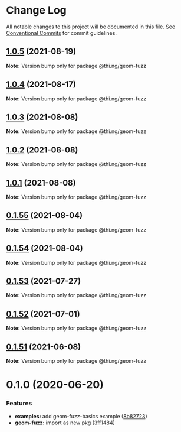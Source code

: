 # Change Log

All notable changes to this project will be documented in this file.
See [Conventional Commits](https://conventionalcommits.org) for commit guidelines.

## [1.0.5](https://github.com/thi-ng/umbrella/compare/@thi.ng/geom-fuzz@1.0.4...@thi.ng/geom-fuzz@1.0.5) (2021-08-19)

**Note:** Version bump only for package @thi.ng/geom-fuzz





## [1.0.4](https://github.com/thi-ng/umbrella/compare/@thi.ng/geom-fuzz@1.0.3...@thi.ng/geom-fuzz@1.0.4) (2021-08-17)

**Note:** Version bump only for package @thi.ng/geom-fuzz





## [1.0.3](https://github.com/thi-ng/umbrella/compare/@thi.ng/geom-fuzz@1.0.2...@thi.ng/geom-fuzz@1.0.3) (2021-08-08)

**Note:** Version bump only for package @thi.ng/geom-fuzz





## [1.0.2](https://github.com/thi-ng/umbrella/compare/@thi.ng/geom-fuzz@1.0.1...@thi.ng/geom-fuzz@1.0.2) (2021-08-08)

**Note:** Version bump only for package @thi.ng/geom-fuzz





## [1.0.1](https://github.com/thi-ng/umbrella/compare/@thi.ng/geom-fuzz@0.1.55...@thi.ng/geom-fuzz@1.0.1) (2021-08-08)

**Note:** Version bump only for package @thi.ng/geom-fuzz





## [0.1.55](https://github.com/thi-ng/umbrella/compare/@thi.ng/geom-fuzz@0.1.54...@thi.ng/geom-fuzz@0.1.55) (2021-08-04)

**Note:** Version bump only for package @thi.ng/geom-fuzz





## [0.1.54](https://github.com/thi-ng/umbrella/compare/@thi.ng/geom-fuzz@0.1.53...@thi.ng/geom-fuzz@0.1.54) (2021-08-04)

**Note:** Version bump only for package @thi.ng/geom-fuzz





## [0.1.53](https://github.com/thi-ng/umbrella/compare/@thi.ng/geom-fuzz@0.1.52...@thi.ng/geom-fuzz@0.1.53) (2021-07-27)

**Note:** Version bump only for package @thi.ng/geom-fuzz





## [0.1.52](https://github.com/thi-ng/umbrella/compare/@thi.ng/geom-fuzz@0.1.51...@thi.ng/geom-fuzz@0.1.52) (2021-07-01)

**Note:** Version bump only for package @thi.ng/geom-fuzz





## [0.1.51](https://github.com/thi-ng/umbrella/compare/@thi.ng/geom-fuzz@0.1.50...@thi.ng/geom-fuzz@0.1.51) (2021-06-08)

**Note:** Version bump only for package @thi.ng/geom-fuzz





# 0.1.0 (2020-06-20)


### Features

* **examples:** add geom-fuzz-basics example ([8b82723](https://github.com/thi-ng/umbrella/commit/8b82723c3708c78d5a67376036b661baec8e4ce0))
* **geom-fuzz:** import as new pkg ([3ff1484](https://github.com/thi-ng/umbrella/commit/3ff14848f277bd9dc7b2a009aa0a98d6e1d3df6c))
